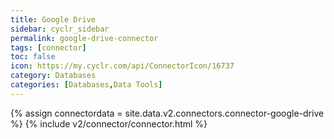 ```yaml
---
title: Google Drive
sidebar: cyclr_sidebar
permalink: google-drive-connector
tags: [connector]
toc: false
icon: https://my.cyclr.com/api/ConnectorIcon/16737
category: Databases
categories: [Databases,Data Tools]
---
```

{% assign connectordata = site.data.v2.connectors.connector-google-drive %}
{% include v2/connector/connector.html %}	